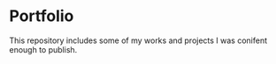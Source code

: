 # Portfolio
This repository includes some of my works and projects I was conifent enough to publish.
